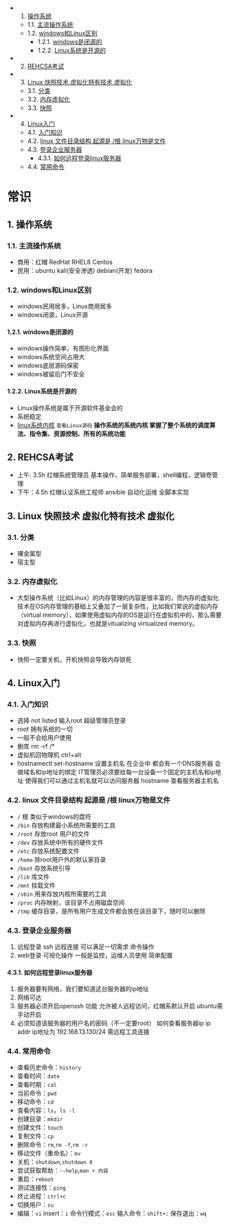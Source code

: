 
<div style='display: none'>
  Date: 2022-01-15 14:28:39
  LastEditors: gyg
  LastEditTime: 2022-01-15 20:36:48
  FilePath: \test\1_8@常识.mm.md
</div>

<!-- vscode-markdown-toc -->
* 1. [操作系统](#)
	* 1.1. [主流操作系统](#-1)
	* 1.2. [windows和Linux区别](#windowsLinux)
		* 1.2.1. [windows是闭源的](#windows)
		* 1.2.2. [Linux系统是开源的](#Linux)
* 2. [REHCSA考试](#REHCSA)
* 3. [Linux 快照技术 虚拟化特有技术 虚拟化](#Linux-1)
	* 3.1. [分类](#-1)
	* 3.2. [内存虚拟化](#-1)
	* 3.3. [快照](#-1)
* 4. [Linux入门](#Linux-1)
	* 4.1. [入门知识](#-1)
	* 4.2. [linux 文件目录结构 起源是 /根 linux万物是文件](#linuxlinux)
	* 4.3. [登录企业服务器](#-1)
		* 4.3.1. [如何远程登录linux服务器](#linux)
	* 4.4. [常用命令](#-1)

<!-- vscode-markdown-toc-config
	numbering=true
	autoSave=true
	/vscode-markdown-toc-config -->
<!-- /vscode-markdown-toc -->
# 常识

##  1. <a name=''></a>操作系统

###  1.1. <a name='-1'></a>主流操作系统

- 商用：红帽 RedHat RHEL8 Centos
- 民用：ubuntu kali(安全渗透) debian(开发) fedora

###  1.2. <a name='windowsLinux'></a>windows和Linux区别

- windows民用居多，Linux商用居多
- windows闭源，Linux开源

####  1.2.1. <a name='windows'></a>windows是闭源的

- windows操作简单，有图形化界面
- windows系统空间占用大
- windows底层源码保密
- windows被留后门不安全

####  1.2.2. <a name='Linux'></a>Linux系统是开源的

- Linux操作系统是属于开源软件基金会的
- 系统稳定
- [linux系统内核](git.kernel.org) `查看Linux源码`
**操作系统的系统内核 掌握了整个系统的调度算法、指令集、资源控制、所有的系统功能**

##  2. <a name='REHCSA'></a>REHCSA考试

- 上午: 3.5h 红帽系统管理员 基本操作，简单服务部署，shell编程，逻辑卷管理
- 下午：4.5h 红帽认证系统工程师 ansible 自动化运维 全脚本实现

##  3. <a name='Linux-1'></a>Linux 快照技术 虚拟化特有技术 虚拟化

###  3.1. <a name='-1'></a>分类

- 裸金属型
- 宿主型

###  3.2. <a name='-1'></a>内存虚拟化

- 大型操作系统（比如Linux）的内存管理的内容是很丰富的，而内存的虚拟化技术在OS内存管理的基础上又叠加了一层复杂性，比如我们常说的虚拟内存（virtual memory），如果使用虚拟内存的OS是运行在虚拟机中的，那么需要对虚拟内存再进行虚拟化，也就是vitualizing virtualized memory。

###  3.3. <a name='-1'></a>快照

- 快照一定要关机，开机快照会导致内存锁死

##  4. <a name='Linux-1'></a>Linux入门

###  4.1. <a name='-1'></a>入门知识

- 选择 not listed 输入root 超级管理员登录  
- root 拥有系统的一切
- 一般不会给用户使用
- 删库 rm -rf /*
- 虚拟机回物理机 ctrl+alt
- hostnamectl set-hostname 设置主机名  在企业中   都会有一个DNS服务器 会做域名和ip地址的绑定    IT管理员必须要给每一台设备一个固定的主机名和ip地址   使得我们可以通过主机名就可以访问服务器
hostname   查看服务器主机名

###  4.2. <a name='linuxlinux'></a>linux 文件目录结构 起源是 /根 linux万物是文件

- `/` 根 类似于windows的盘符
- `/bin` 存放构建最小系统所需要的工具
- `/root` 存放root 用户的文件
- `/dev` 存放系统中所有的硬件文件
- `/etc` 存放系统配置文件
- `/home` 除root用户外的默认家目录
- `/boot` 存放系统引导
- `/lib` 库文件
- `/mnt` 挂载文件
- `/sbin` 用来存放内核所需要的工具
- `/proc` 内存映射，该目录不占用磁盘空间
- `/tmp` 缓存目录，是所有用户生成文件都会放在该目录下，随时可以删除

###  4.3. <a name='-1'></a>登录企业服务器

1. 远程登录 ssh 远程连接 可以满足一切需求 命令操作
2. web登录 可视化操作 一般是监控，运维人员使用 简单配置

####  4.3.1. <a name='linux'></a>如何远程登录linux服务器

1. 服务器要有网络，我们要知道这台服务器的ip地址
2. 网络可达
3. 服务器必须开启openssh 功能 允许被人远程访问，红帽系默认开启 ubuntu需手动开启
4. 必须知道该服务器的用户名的密码（不一定要root）
  如何查看服务器ip ip addr
  ip地址为 192.168.13.130/24 需远程工具连接

###  4.4. <a name='-1'></a>常用命令

- 查看历史命令：`history`
- 查看时间：`date`
- 查看时期：`cal`
- 当前命令：`pwd`
- 移动命令：`cd`
- 查看内容：`ls`，`ls -l`
- 创建目录：`mkdir`
- 创建文件：`touch`
- 复制文件：`cp`
- 删除命令：`rm`,`rm -f`,`rm -r`
- 移动文件（重命名）：`mv`
- 关机：`shutdown`,`shutdown 0`
- 尝试获取帮助：`--help`,`man + 内容`
- 重启：`reboot`
- 测试连接性：`ping`
- 终止进程：`ctrl+c`
- 切换用户：`su`
- 编辑：`vi` insert：`i` 命令行模式：`esc` 输入命令：`shift+:` 保存退出：`wq`
